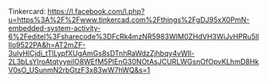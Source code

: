Tinkercard: https://l.facebook.com/l.php?u=https%3A%2F%2Fwww.tinkercad.com%2Fthings%2FgDJ95xX0PmN-embedded-system-activity-6%2Feditel%3Fsharecode%3DFcRk4mzNR5983WIM0ZHdVH3WiJvHPRu5llIlo9522PA&h=AT2mZF-3uIyHlCjdi_tTlLypfXUgAmGs8sDTnhRaWdzZjhbqy4vWIl-2L3bLsYIroAtqtyyeiIO8WEfM5PlEnG30NOtAsJCURLWGsnOfOpvKLhmD8HkV0sO_USunmN2rbGtzF3x83wW7hWQ&s=1

